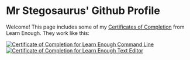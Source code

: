 # Mr Stegosaurus' Github Profile

Welcome! This page includes some of my [Certificates of Completion](https://www.learnenough.com/certificates/mrstego123) from Learn Enough. They work like this:

<a href="https://www.learnenough.com/certificates/mrstego123"><img src="https://www.learnenough.com/certificates/mrstego123/command-line-tutorial.svg" alt="Certificate of Completion for Learn Enough Command Line"></a><a href="https://www.learnenough.com/certificates/mrstego123"><img src="https://www.learnenough.com/certificates/mrstego123/text-editor-tutorial.svg" alt="Certificate of Completion for Learn Enough Text Editor"></a>
